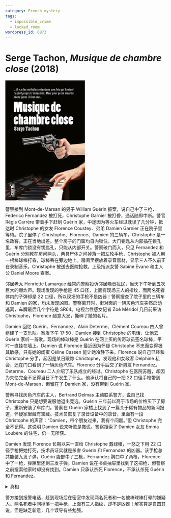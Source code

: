 ```yaml
---
category: French mystery
tags:
  - impossible_crime
  - locked_room
wordpress_id: 6873
---
```


# Serge Tachon, <i>Musique de chambre close</i> (2018)

<img src=images/2018_cover.jpg width=250/>

警察接到 Mont-de-Marsan 的男子 William Guérin 报案，说自己中了三枪，Federico Fernandez 被打死，Christophe Garnier 被打昏，通话随即中断。警官 Régis Carrère 带着手下赶到 Guérin 家，中途因为等火车经过耽误了几分钟，抵达时 Christophe 的女友 Florence Coustey、弟弟 Damien Garnier 正在院子里等待。院子里停了 Christophe、Florence、Damien 的三辆车，Christophe 是一名政客，正在当地出差。整个房子的门窗均自内锁住，大门钥匙从内部插在锁孔里，车库门锁没有钥匙孔，只能从内部开关。警察破门而入，只见 Fernandez 和 Guérin 分别死在房间两头，两具尸体之间掉落一把左轮手枪，Christophe 被人用一根棒球棒打昏，球棒丢在旁边地上。房间里摆放着录音器材，显示三人不久前正在录制音乐。Christophe 被送去医院抢救。上级指派女警 Sabine Évano 和主人公 Daniel Moore 查案。

邻居老太 Henriette Lamarque 经常向警察投诉邻居噪音扰民，当天下午听到五次巨大的爆炸声。现场发现的手枪是 45 口径，上面有现场三人的指纹，而两名死者体内的子弹却是 22 口径，所以现场的手枪不是凶器！警察搜查了院子里的三辆车和 Damien 的家，均未发现凶器。警察离开时，街对面的一辆灰色汽车突然启动逃离，车牌最后几个字符是 SR64。电视台性感女记者 Zoé Méridol 几日前采访 Christophe，Florence 醋意大发，撕碎了她的名片。

Damien 回忆 Guérin、Fernandez、Alain Determe、Clément Coureau 四人曾组建了一支乐队。案发下午 17:50，Damien 接到 Christophe 的电话，让他去 Guérin 家听一首歌。现场的棒球棒是 Guérin 在网上买的传奇球员签名球棒，平时一直挂在墙上。Damien 说 Florence 最近因为怀疑 Christophe 不忠而变得极其敏感，只有她的闺蜜 Céline Cassen 能让她冷静下来。Florence 说自己已经和 Christophe 分手，起因是某日跟踪 Christophe，发现他和女政客 Delphine 私会，还在门口看到了一辆灰色汽车。Florence 分手后交了新男友 Fernandez。Determe、Coureau 二人介绍了乐队成立的经过。Christophe 在医院苏醒，却因为失忆完全不记得当日下午发生了什么。他承认将自己的一把 22 口径手枪带到 Mont-de-Marsan，但留在了 Damien 家，没有带到 Guérin 家。

警察寻找灰色汽车的主人，Bertrand Delmas 主动联系警方，说自己找 Christophe 只是想要说服他退出竞选。Guérin 三年前以高于市场的价格买下了房子，重新安装了车库门。警察在 Guérin 家楼上找到了一篇关于稀有物品的新闻报道，怀疑家里藏有宝藏。技术员恢复了录音设备中的录音，里面有一段 Christophe 的声音：“Damien，带个朋友过来，我有个问题。”但 Christophe 完全不记得。这说明 Damien 说来听歌是撒谎。警察搜索了 Damien 女友 Emma Loubère 的住宅，仍一无所获。

Damien 发现 Florence 长期以来一直给 Christophe 戴绿帽，一怒之下用 22 口径手枪把她打死，技术员证实就是杀害 Guérin 和 Fernandez 的凶器。该手枪总共能装九发子弹，Guérin 腹部中了三枪，Fernandez 胸口中了两枪，Florence 中了一枪，弹匣里还剩三发子弹。Damien 说在书桌抽屉里找到了这把枪，但警察之前搜索他家时却没有找到。Damien 只承认杀死 Florence，不承认杀死 Guérin 和 Fernandez。

<details><summary>真相</summary>
Florence 抛弃 Guérin 转投 Christophe 和 Fernandez，让 Guérin 感到羞辱，所以他决定杀死 Fernandez 再自杀，嫁祸给 Christophe。Guérin 拜访 Damien 时偷出了 22 口径手枪。Guérin 打昏 Christophe，用他的手机给 Damien 打电话，播放了事先准备的伪造录音。Guérin 等 Fernandez 一进屋就将他打死，然后对着自己肚子开了三枪，把手枪放在 Christophe 手中，打了报警电话。Damien 第一个到达 Guérin 家（伏线：警察被火车耽搁），那时房子大门还没锁，Guérin 假装失去意识。Damien 看到 Christophe 手里拿着枪，里面射了五发子弹，以为 Christophe 杀死另外二人，为了替他开脱，戴着手套用 45 口径手枪向窗外射了五发子弹（伏线：Hariette 听到五声巨响），把 45 口径手枪留在现场，拿走了 22 口径手枪。Damien 把手枪藏到 Emma 家，想起警察一定会查出 Christophe 打电话叫他去 Guérin 家，于是再次返回现场。Guérin 等 Damien 走后爬起来锁上大门，力竭身亡。Guérin 开枪时戴了手套，所以手上没有测出硝烟反应，但警方后来在他家中找到了手套，并在子弹上找到了他的指纹。
</details>

警方接到报警电话，赶到现场后在密室中发现两名死者和一名被棒球棒打晕的嫌疑人。两名死者中间掉落一把手枪，上面有三人指纹，却不是凶器！解答算是自圆其说，但是缺乏新意，几个误导有些勉强。